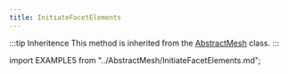 ```yaml
---
title: InitiateFacetElements
---
```


:::tip Inheritence
This method is inherited from the [AbstractMesh](../AbstractMesh/AbstractMesh_.md) class.
:::

import EXAMPLE5 from "../AbstractMesh/InitiateFacetElements.md";

<EXAMPLE5 />

